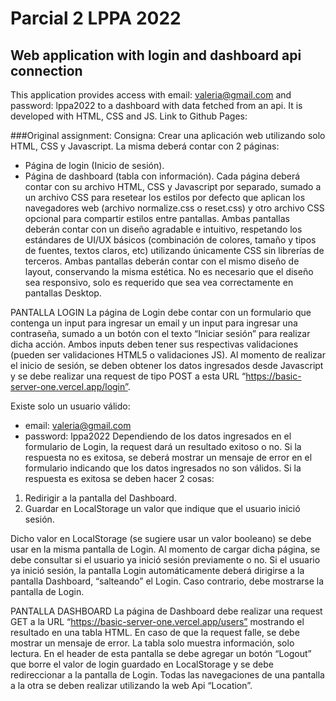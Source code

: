 # Parcial 2 LPPA 2022

## Web application with login and dashboard api connection

This application provides access with email: valeria@gmail.com and password: lppa2022 to a dashboard with data fetched from an api.
It is developed with HTML, CSS and JS.
Link to Github Pages:

###Original assignment:
Consigna:
Crear una aplicación web utilizando solo HTML, CSS y Javascript. La misma deberá contar con 2 páginas:
- Página de login (Inicio de sesión).
- Página de dashboard (tabla con información).
Cada página deberá contar con su archivo HTML, CSS y Javascript por separado, sumado a un archivo CSS
para resetear los estilos por defecto que aplican los navegadores web (archivo normalize.css o reset.css) y
otro archivo CSS opcional para compartir estilos entre pantallas. Ambas pantallas deberán contar con un
diseño agradable e intuitivo, respetando los estándares de UI/UX básicos (combinación de colores, tamaño
y tipos de fuentes, textos claros, etc) utilizando únicamente CSS sin librerías de terceros. Ambas pantallas
deberán contar con el mismo diseño de layout, conservando la misma estética. No es necesario que el
diseño sea responsivo, solo es requerido que sea vea correctamente en pantallas Desktop.

PANTALLA LOGIN
La página de Login debe contar con un formulario que contenga un input para ingresar un email y un input
para ingresar una contraseña, sumado a un botón con el texto “Iniciar sesión” para realizar dicha acción.
Ambos inputs deben tener sus respectivas validaciones (pueden ser validaciones HTML5 o validaciones JS).
Al momento de realizar el inicio de sesión, se deben obtener los datos ingresados desde Javascript y se debe
realizar una request de tipo POST a esta URL “https://basic-server-one.vercel.app/login”.

Existe solo un usuario válido:
- email: valeria@gmail.com
- password: lppa2022
Dependiendo de los datos ingresados en el formulario de Login, la request dará un resultado exitoso o no. Si
la respuesta no es exitosa, se deberá mostrar un mensaje de error en el formulario indicando que los datos
ingresados no son válidos. Si la respuesta es exitosa se deben hacer 2 cosas:
1. Redirigir a la pantalla del Dashboard.
2. Guardar en LocalStorage un valor que indique que el usuario inició sesión.

Dicho valor en LocalStorage (se sugiere usar un valor booleano) se debe usar en la misma pantalla de Login.
Al momento de cargar dicha página, se debe consultar si el usuario ya inició sesión previamente o no. Si el
usuario ya inició sesión, la pantalla Login automáticamente deberá dirigirse a la pantalla Dashboard,
“salteando” el Login. Caso contrario, debe mostrarse la pantalla de Login.

PANTALLA DASHBOARD
La página de Dashboard debe realizar una request GET a la URL “https://basic-server-one.vercel.app/users”
mostrando el resultado en una tabla HTML. En caso de que la request falle, se debe mostrar un mensaje de
error. La tabla solo muestra información, solo lectura.
En el header de esta pantalla se debe agregar un botón “Logout” que borre el valor de login guardado en
LocalStorage y se debe redireccionar a la pantalla de Login.
Todas las navegaciones de una pantalla a la otra se deben realizar utilizando la web Api “Location”.